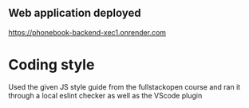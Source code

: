 ## Web application deployed
https://phonebook-backend-xec1.onrender.com

# Coding style
Used the given JS style guide from the fullstackopen course and ran it through a local eslint checker as well as the VScode plugin
